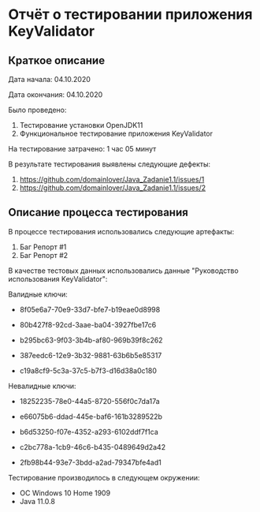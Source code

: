 # Отчёт о тестировании приложения KeyValidator 

## Краткое описание

Дата начала: 04.10.2020

Дата окончания: 04.10.2020

Было проведено:

  1. Тестирование установки OpenJDK11
  2. Функциональное тестирование приложения KeyValidator 

На тестирование затрачено: 1 час 05 минут

В результате тестирования выявлены следующие дефекты:

1. https://github.com/domainlover/Java_Zadanie1.1/issues/1
2. https://github.com/domainlover/Java_Zadanie1.1/issues/2

## Описание процесса тестирования

В процессе тестирования использовались следующие артефакты:

   1. Баг Репорт #1
   2. Баг Репорт #2

В качестве тестовых данных использовались данные "Руководство использования KeyValidator":

Валидные ключи:

* 8f05e6a7-70e9-33d7-bfe7-b19eae0d8998

* 80b427f8-92cd-3aae-ba04-3927fbe17c6

* b295bc63-9f03-3b4b-af80-969b39f8c262

* 387eedc6-12e9-3b32-9881-63b6b5e85317

* c19a8cf9-5c3a-37c5-b7f3-d16d38a0c180

Невалидные ключи:

* 18252235-78e0-44a5-8720-556f0c7da17a

* e66075b6-ddad-445e-baf6-161b3289522b

* b6d53250-f07e-4352-a293-6102ddf7f1ca

* c2bc778a-1cb9-46c6-b435-0489649d2a42

* 2fb98b44-93e7-3bdd-a2ad-79347bfe4ad1

Тестирование производилось в следующем окружении:

* ОС Windows 10 Home 1909
* Java 11.0.8 
